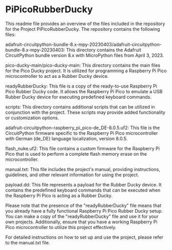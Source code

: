 # PiPicoRubberDucky
This readme file provides an overview of the files included in the repository for the Project PiPicoRubberDucky. The repository contains the following files:

adafruit-circuitpython-bundle-8.x-mpy-20230403/adafruit-circuitpython-bundle-8.x-mpy-20230403: This directory contains the Adafruit CircuitPython bundle version 8.x with MicroPython files from April 3, 2023.

pico-ducky-main/pico-ducky-main: This directory contains the main files for the Pico Ducky project. It is utilized for programming a Raspberry Pi Pico microcontroller to act as a Rubber Ducky device.

readyRubberDucky: This file is a copy of the ready-to-use Raspberry Pi Pico Rubber Ducky code. It allows the Raspberry Pi Pico to emulate a USB Rubber Ducky device for executing predefined keyboard commands.

scripts: This directory contains additional scripts that can be utilized in conjunction with the project. These scripts may provide added functionality or customization options.

adafruit-circuitpython-raspberry_pi_pico-de_DE-8.0.5.uf2: This file is the CircuitPython firmware specific to the Raspberry Pi Pico microcontroller with German (de_DE) language localization, version 8.0.5.

flash_nuke.uf2: This file contains a custom firmware for the Raspberry Pi Pico that is used to perform a complete flash memory erase on the microcontroller.

manual.txt: This file includes the project's manual, providing instructions, guidelines, and other relevant information for using the project.

payload.dd: This file represents a payload for the Rubber Ducky device. It contains the predefined keyboard commands that can be executed when the Raspberry Pi Pico is acting as a Rubber Ducky.

Please note that the presence of the "readyRubberDucky" file means that you already have a fully functional Raspberry Pi Pico Rubber Ducky setup. You can make a copy of the "readyRubberDucky" file and use it for your own projects. Additionally, ensure that you have a working Raspberry Pi Pico microcontroller to utilize this project effectively.

For detailed instructions on how to set up and use the project, please refer to the manual.txt file.
